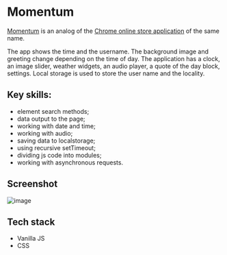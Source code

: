 # Momentum

[Momentum](https://alesia-abaeva-momentum.netlify.app/) is an analog of the [Chrome online store application](https://chrome.google.com/webstore/detail/momentum/laookkfknpbbblfpciffpaejjkokdgca?hl=ru) of the same name. 

The app shows the time and the username. The background image and greeting change depending on the time of day.
The application has a clock, an image slider, weather widgets, an audio player, a quote of the day block, settings. Local storage is used to store the user name and the locality.

## Key skills:
- element search methods;
- data output to the page;
- working with date and time;
- working with audio;
- saving data to localstorage;
- using recursive setTimeout;
- dividing js code into modules;
- working with asynchronous requests.

## Screenshot

![image](https://github.com/Alesia-Abaeva/momentum/assets/101274979/5d6e140b-43f6-447d-bfdd-23ef6b480ce0)

## Tech stack

- Vanilla JS
- CSS






